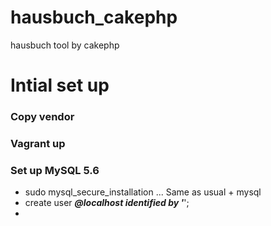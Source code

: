 # hausbuch_cakephp
hausbuch tool by cakephp

# Intial set up
### Copy vendor
### Vagrant up
### Set up MySQL 5.6
- sudo mysql_secure_installation ... Same as usual + mysql
- create user ***@localhost identified by '***';
- 

